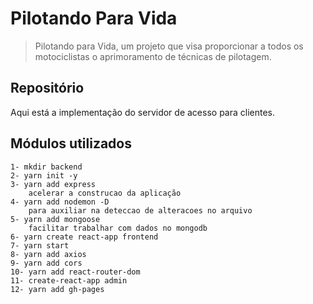 # Pilotando Para Vida

> Pilotando para Vida, um projeto que visa proporcionar a todos os motociclistas o aprimoramento de técnicas de pilotagem.

## Repositório

Aqui está a implementação do servidor de acesso para clientes.

## Módulos utilizados

```
1- mkdir backend
2- yarn init -y
3- yarn add express
    acelerar a construcao da aplicação
4- yarn add nodemon -D
    para auxiliar na deteccao de alteracoes no arquivo
5- yarn add mongoose 
    facilitar trabalhar com dados no mongodb
6- yarn create react-app frontend
7- yarn start
8- yarn add axios
9- yarn add cors
10- yarn add react-router-dom
11- create-react-app admin
12- yarn add gh-pages
```
